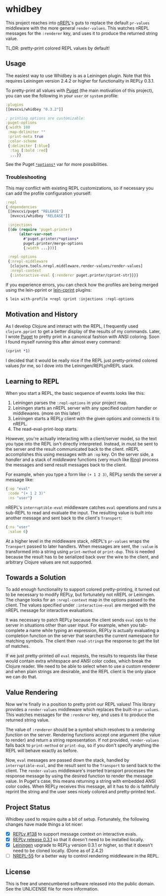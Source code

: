 whidbey
=======

This project reaches into [nREPL](https://github.com/clojure/tools.nrepl)'s
guts to replace the default `pr-values` middleware with the more general
`render-values`. This watches nREPL messages for the `:renderer` key, and uses
it to produce the returned string value.

TL;DR: pretty-print colored REPL values by default!

## Usage

The easiest way to use Whidbey is as a Leiningen plugin. Note that this requires
Leiningen version 2.4.2 or higher for functionality in REPLy 0.3.1.

To pretty-print all values with [Puget](https://github.com/greglook/puget) (the
main motivation of this project), you can use the following in your `user` or
`system` profile:

```clojure
:plugins
[[mvxcvi/whidbey "0.3.2"]]

; printing options are customizable:
:puget-options
{:width 180
 :map-delimiter ""
 :print-meta true
 :color-scheme
 {:delimiter [:blue]
  :tag [:bold :red]
  ...}}
```

See the Puget
[`*options*`](https://github.com/greglook/puget/blob/master/src/puget/printer.clj)
var for more possibilities.

### Troubleshooting

This may conflict with existing REPL customizations, so if necessary you can add
the profile configuration yourself:

```clojure
:repl
{:dependencies
 [[mvxcvi/puget "RELEASE"]
  [mvxcvi/whidbey "RELEASE"]]

 :injections
 [(do (require 'puget.printer)
      (alter-var-root
        #'puget.printer/*options*
        puget.printer/merge-options
        {:width ...}))]

 :repl-options
 {:nrepl-middleware
  [clojure.tools.nrepl.middleware.render-values/render-values]
  :nrepl-context
  {:interactive-eval {:renderer puget.printer/cprint-str}}}}
```

If you experience errors, you can check how the profiles are being merged using
the lein-pprint or [lein-cprint](https://github.com/greglook/lein-cprint)
plugins:

```bash
$ lein with-profile +repl cprint :injections :repl-options
```

## Motivation and History

As I develop Clojure and interact with the REPL, I frequently used
`clojure.pprint` to get a better display of the results of my commands. Later, I
wrote [Puget](https://github.com/greglook/puget) to pretty print in a canonical
fashion with ANSI coloring. Soon I found myself running this after almost every
command:

```clojure
(cprint *1)
```

I decided that it would be really nice if the REPL just pretty-printed colored
values _for_ me, so I dove into the Leiningen/REPLy/nREPL stack.

## Learning to REPL

When you start a REPL, the basic sequence of events looks like this:

 1. Leiningen parses the `:repl-options` in your project map.
 2. Leiningen starts an nREPL server with any specified custom handler or
    middlewares. (more on this later)
 3. Leiningen starts a REPLy client with the given options and connects it to
    nREPL.
 4. The read-eval-print-loop starts.

However, you're actually interacting with a client/server model, so the text you
type into the REPL isn't directly interpreted. Instead, in must be sent to the
server and the result communicated back to the client. nREPL accomplishes this
using messages with an `:op` key. On the server side, a _handler_ and a stack of
_middleware_ functions (very much like
[Ring](https://github.com/ring-clojure/ring)) process the messages and send
result messages back to the client.

For example, when you type a form like `(+ 1 2 3)`, REPLy sends the server a
message like:

```clojure
{:op "eval"
 :code "(+ 1 2 3)"
 :ns "user"}
```

nREPL's `interruptible-eval` middleware catches `eval` operations and runs a
sub-REPL to read and evaluate the input. The resulting value is built into
another message and sent back to the client's `Transport`:

```clojure
{:ns "user"
 :value 6}
```

At a higher level in the middleware stack, nREPL's `pr-values` wraps the
`Transport` passed to later handlers. When messages are sent, the `:value` is
transformed into a string using `print-method` or `print-dup`. This is needed
because the result has to be serialized back over the wire to the client, and
arbitrary Clojure values are not supported.

## Towards a Solution

To add enough functionality to support colored pretty-printing, it turned out to
be necessary to modify REPLy, but fortunately not nREPL or Leiningen. The change
looks for an `:nrepl-context` map in the options passed to the client. The
values specified under `:interactive-eval` are merged with the nREPL message for
interactive evaluations.

It was necessary to patch REPLy because the client sends `eval` ops to the
server in situations other than user input. For example, when you tab-complete a
name while typing an expression, REPLy is actually evaluating a completion
function on the server that searches the current namespace for matching symbols.
The client then `read-string`s the response to get the list of matches.

If we just pretty-printed _all_ `eval` requests, the results to requests like
these would contain extra whitespace and ANSI color codes, which break the
Clojure reader. We need to be able to select when to use a custom renderer and
when plain strings are desirable, and the REPL client is the only place we can
do that.

## Value Rendering

Now we're finally in a position to pretty print our REPL values! This library
provides a `render-values` middleware which replaces the built-in `pr-values`.
This watches messages for the `:renderer` key, and uses it to produce the
returned string value.

The value of `:renderer` should be a symbol which resolves to a _rendering
function_ on the server. Rendering functions accept one argument (the value to
render) and return a string representation. If not provided, `render-values`
falls back to `print-method` or `print-dup`, so if you don't specify anything
the REPL will behave exactly as before.

Now, `eval` messages are passed down the stack, handled by `interruptible-eval`,
and the result sent to the `Transport` to send back to the client. The
`render-values` middleware's inserted transport processes the response message
by using the desired function to render the message value. In Puget's case, this
means returning a string with embedded ANSI color codes. When REPLy receives
this message, all it has to do is faithfully reprint the string and the user
sees nicely colored and pretty-printed text.

## Project Status

Whidbey used to require quite a bit of setup. Fortunately, the following changes
have made things a lot nicer:
- [X] [REPLy #138](https://github.com/trptcolin/reply/pull/138) to support
  message context on interactive evals.
- [X] [REPLy release 0.3.1](https://github.com/trptcolin/reply) so that it
  doesn't need to be installed locally.
- [X] [Leiningen](https://github.com/technomancy/leiningen) upgrade to REPLy
  version 0.3.1 or higher, so that it doesn't need to be cloned locally. (Done
  as of 2.4.2)
- [ ] [NREPL-55](http://dev.clojure.org/jira/browse/NREPL-55) for a better way
  to control rendering middleware in the REPL.

## License

This is free and unencumbered software released into the public domain.
See the UNLICENSE file for more information.
